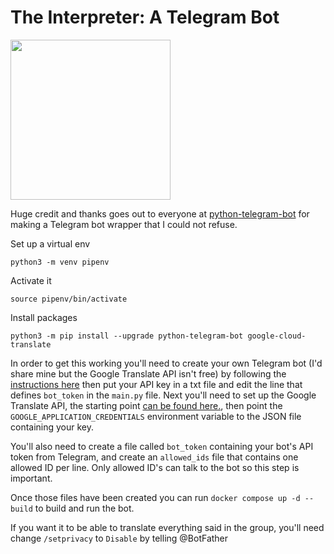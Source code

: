 # The Interpreter: A Telegram Bot
<img src="https://github.com/v1nsai/the_interpreter_bot/assets/410443/205a8e6f-b361-4913-b500-fe7a81d9592b" width=256 height=256 />

Huge credit and thanks goes out to everyone at [python-telegram-bot](https://github.com/python-telegram-bot/python-telegram-bot) for
making a Telegram bot wrapper that I could not refuse.  

Set up a virtual env 

`python3 -m venv pipenv`

Activate it 

`source pipenv/bin/activate`

Install packages 

`python3 -m pip install --upgrade python-telegram-bot google-cloud-translate`

In order to get this working you'll need to create your own Telegram bot (I'd share mine but the Google Translate API isn't free) by following the [instructions here](https://core.telegram.org/bots#6-botfather) then put your API key in a txt file and edit the line that defines `bot_token` in the `main.py` file.  Next you'll need to set up the Google Translate API, the starting point [can be found here.](https://cloud.google.com/translate/), then point the `GOOGLE_APPLICATION_CREDENTIALS` environment variable to the JSON file containing your key.

You'll also need to create a file called `bot_token` containing your bot's API token from Telegram, and create an `allowed_ids` file that contains one allowed ID per line.  Only allowed ID's can talk to the bot so this step is important.

Once those files have been created you can run `docker compose up -d --build` to build and run the bot.

If you want it to be able to translate everything said in the group, you'll need change `/setprivacy` to `Disable` by telling @BotFather
